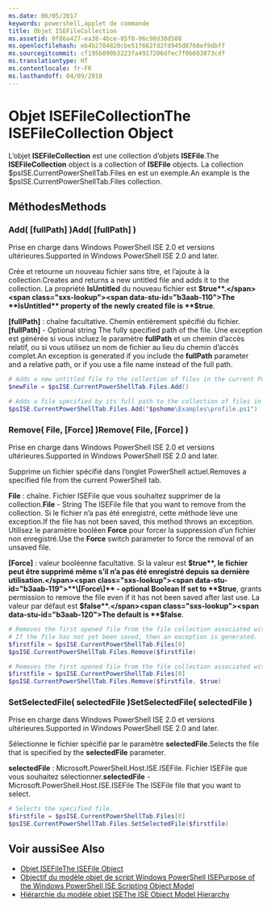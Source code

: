 ```yaml
---
ms.date: 06/05/2017
keywords: powershell,applet de commande
title: Objet ISEFileCollection
ms.assetid: 0f86a427-ea38-4bce-85f8-06c98d30d508
ms.openlocfilehash: eb4b2784820cbe51f662fd2fd945d8760ef9dbff
ms.sourcegitcommit: cf195b090b3223fa4917206dfec7f0b603873cdf
ms.translationtype: HT
ms.contentlocale: fr-FR
ms.lasthandoff: 04/09/2018
---
```

# <a name="the-isefilecollection-object"></a><span data-ttu-id="b3aab-103">Objet ISEFileCollection</span><span class="sxs-lookup"><span data-stu-id="b3aab-103">The ISEFileCollection Object</span></span>

<span data-ttu-id="b3aab-104">L’objet **ISEFileCollection** est une collection d’objets **ISEFile**.</span><span class="sxs-lookup"><span data-stu-id="b3aab-104">The **ISEFileCollection** object is a collection of **ISEFile** objects.</span></span> <span data-ttu-id="b3aab-105">La collection $psISE.CurrentPowerShellTab.Files en est un exemple.</span><span class="sxs-lookup"><span data-stu-id="b3aab-105">An example is the $psISE.CurrentPowerShellTab.Files collection.</span></span>

## <a name="methods"></a><span data-ttu-id="b3aab-106">Méthodes</span><span class="sxs-lookup"><span data-stu-id="b3aab-106">Methods</span></span>

### <a name="add-fullpath-"></a><span data-ttu-id="b3aab-107">Add\( \[fullPath\] \)</span><span class="sxs-lookup"><span data-stu-id="b3aab-107">Add\( \[fullPath\] \)</span></span>

<span data-ttu-id="b3aab-108">Prise en charge dans Windows PowerShell ISE 2.0 et versions ultérieures.</span><span class="sxs-lookup"><span data-stu-id="b3aab-108">Supported in Windows PowerShell ISE 2.0 and later.</span></span>

<span data-ttu-id="b3aab-109">Crée et retourne un nouveau fichier sans titre, et l’ajoute à la collection.</span><span class="sxs-lookup"><span data-stu-id="b3aab-109">Creates and returns a new untitled file and adds it to the collection.</span></span> <span data-ttu-id="b3aab-110">La propriété **IsUntitled** du nouveau fichier est **$true**.</span><span class="sxs-lookup"><span data-stu-id="b3aab-110">The **IsUntitled** property of the newly created file is **$true**.</span></span>

<span data-ttu-id="b3aab-111">**\[fullPath\]** : chaîne facultative. Chemin entièrement spécifié du fichier.</span><span class="sxs-lookup"><span data-stu-id="b3aab-111">**\[fullPath\]** - Optional string The fully specified path of the file.</span></span> <span data-ttu-id="b3aab-112">Une exception est générée si vous incluez le paramètre **fullPath** et un chemin d’accès relatif, ou si vous utilisez un nom de fichier au lieu du chemin d’accès complet.</span><span class="sxs-lookup"><span data-stu-id="b3aab-112">An exception is generated if you include the **fullPath** parameter and a relative path, or if you use a file name instead of the full path.</span></span>

```powershell
# Adds a new untitled file to the collection of files in the current PowerShell tab.
$newFile = $psISE.CurrentPowerShellTab.Files.Add()

# Adds a file specified by its full path to the collection of files in the current PowerShell tab.
$psISE.CurrentPowerShellTab.Files.Add("$pshome\Examples\profile.ps1")
```

### <a name="remove-file-force-"></a><span data-ttu-id="b3aab-113">Remove\( File, \[Force\] \)</span><span class="sxs-lookup"><span data-stu-id="b3aab-113">Remove\( File, \[Force\] \)</span></span>

<span data-ttu-id="b3aab-114">Prise en charge dans Windows PowerShell ISE 2.0 et versions ultérieures.</span><span class="sxs-lookup"><span data-stu-id="b3aab-114">Supported in Windows PowerShell ISE 2.0 and later.</span></span>

<span data-ttu-id="b3aab-115">Supprime un fichier spécifié dans l’onglet PowerShell actuel.</span><span class="sxs-lookup"><span data-stu-id="b3aab-115">Removes a specified file from the current PowerShell tab.</span></span>

<span data-ttu-id="b3aab-116">**File** : chaîne. Fichier ISEFile que vous souhaitez supprimer de la collection.</span><span class="sxs-lookup"><span data-stu-id="b3aab-116">**File** - String The ISEFile file that you want to remove from the collection.</span></span> <span data-ttu-id="b3aab-117">Si le fichier n’a pas été enregistré, cette méthode lève une exception.</span><span class="sxs-lookup"><span data-stu-id="b3aab-117">If the file has not been saved, this method throws an exception.</span></span> <span data-ttu-id="b3aab-118">Utilisez le paramètre booléen **Force** pour forcer la suppression d’un fichier non enregistré.</span><span class="sxs-lookup"><span data-stu-id="b3aab-118">Use the **Force** switch parameter to force the removal of an unsaved file.</span></span>

<span data-ttu-id="b3aab-119">**\[Force\]** : valeur booléenne facultative. Si la valeur est **$true**, le fichier peut être supprimé même s’il n’a pas été enregistré depuis sa dernière utilisation.</span><span class="sxs-lookup"><span data-stu-id="b3aab-119">**\[Force\]** - optional Boolean If set to **$true**, grants permission to remove the file even if it has not been saved after last use.</span></span> <span data-ttu-id="b3aab-120">La valeur par défaut est **$false**.</span><span class="sxs-lookup"><span data-stu-id="b3aab-120">The default is **$false**.</span></span>

```powershell
# Removes the first opened file from the file collection associated with the current PowerShell tab.
# If the file has not yet been saved, then an exception is generated.
$firstfile = $psISE.CurrentPowerShellTab.Files[0]
$psISE.CurrentPowerShellTab.Files.Remove($firstfile)

# Removes the first opened file from the file collection associated with the current PowerShell tab, even if it has not been saved.
$firstfile = $psISE.CurrentPowerShellTab.Files[0]
$psISE.CurrentPowerShellTab.Files.Remove($firstfile, $true)
```

### <a name="setselectedfile-selectedfile-"></a><span data-ttu-id="b3aab-121">SetSelectedFile\( selectedFile \)</span><span class="sxs-lookup"><span data-stu-id="b3aab-121">SetSelectedFile\( selectedFile \)</span></span>

<span data-ttu-id="b3aab-122">Prise en charge dans Windows PowerShell ISE 2.0 et versions ultérieures.</span><span class="sxs-lookup"><span data-stu-id="b3aab-122">Supported in Windows PowerShell ISE 2.0 and later.</span></span>

<span data-ttu-id="b3aab-123">Sélectionne le fichier spécifié par le paramètre **selectedFile**.</span><span class="sxs-lookup"><span data-stu-id="b3aab-123">Selects the file that is specified by the **selectedFile** parameter.</span></span>

<span data-ttu-id="b3aab-124">**selectedFile** : Microsoft.PowerShell.Host.ISE.ISEFile. Fichier ISEFile que vous souhaitez sélectionner.</span><span class="sxs-lookup"><span data-stu-id="b3aab-124">**selectedFile** - Microsoft.PowerShell.Host.ISE.ISEFile The ISEFile file that you want to select.</span></span>

```powershell
# Selects the specified file.
$firstfile = $psISE.CurrentPowerShellTab.Files[0]
$psISE.CurrentPowerShellTab.Files.SetSelectedFile($firstfile)
```

## <a name="see-also"></a><span data-ttu-id="b3aab-125">Voir aussi</span><span class="sxs-lookup"><span data-stu-id="b3aab-125">See Also</span></span>

- [<span data-ttu-id="b3aab-126">Objet ISEFile</span><span class="sxs-lookup"><span data-stu-id="b3aab-126">The ISEFile Object</span></span>](The-ISEFile-Object.md)
- [<span data-ttu-id="b3aab-127">Objectif du modèle objet de script Windows PowerShell ISE</span><span class="sxs-lookup"><span data-stu-id="b3aab-127">Purpose of the Windows PowerShell ISE Scripting Object Model</span></span>](Purpose-of-the-Windows-PowerShell-ISE-Scripting-Object-Model.md)
- [<span data-ttu-id="b3aab-128">Hiérarchie du modèle objet ISE</span><span class="sxs-lookup"><span data-stu-id="b3aab-128">The ISE Object Model Hierarchy</span></span>](The-ISE-Object-Model-Hierarchy.md)